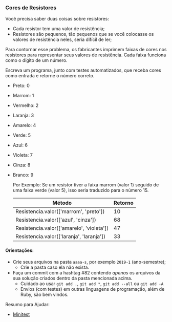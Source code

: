   ### Cores de Resistores
  Você precisa saber duas coisas sobre resistores:

  - Cada resistor tem uma valor de resistência;
  - Resistores são pequenos, tão pequenos que se você colocasse os valores de resistência neles, seria difícil de ler;

  Para contornar esse problema, os fabricantes imprimem faixas de cores nos resistores para representar seus valores de resistência. Cada faixa funciona como o dígito de um número.

  Escreva um programa, junto com testes automatizados, que receba cores como entrada e retorne o número correto.

- Preto: 0
- Marrom: 1
- Vermelho: 2
- Laranja: 3
- Amarelo: 4
- Verde: 5
- Azul: 6
- Violeta: 7
- Cinza: 8
- Branco: 9

  Por Exemplo:
  Se um resistor tiver a faixa marrom (valor 1) seguido de uma faixa verde (valor 5), isso seria traduzido para o número 15.

  | Método| Retorno |
  | ------------- | ------------- |
  | Resistencia.valor(['marrom', 'preto'])  | 10  |
  | Resistencia.valor(['azul', 'cinza'])  | 68  |
  | Resistencia.valor(['amarelo', 'violeta'])  | 47 |
  | Resistencia.valor(['laranja', 'laranja']) |  33  |

#### Orientações:

- Crie seus arquivos na pasta `aaaa-s`, por exemplo `2019-1` (ano-semestre);
  - Crie a pasta caso ela não exista.
- Faça um commit com a hashtag #82 contendo *apenas* os arquivos da sua solução criados dentro da pasta mencionada acima.
  - Cuidado ao usar `git add .`, `git add *`, `git add --all` ou `git add -A`
  - Envios (com testes) em outras linguagens de programação, além de Ruby, são bem vindos.

Resumo para Ajudar:

- [Minitest](https://gist.github.com/elissonmichael/6d2396a8c3a86697bb947724919d973a)
